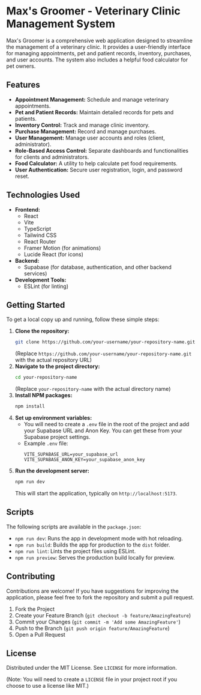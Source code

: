 # Max's Groomer - Veterinary Clinic Management System

Max's Groomer is a comprehensive web application designed to streamline the management of a veterinary clinic. It provides a user-friendly interface for managing appointments, pet and patient records, inventory, purchases, and user accounts. The system also includes a helpful food calculator for pet owners.

## Features

*   **Appointment Management:** Schedule and manage veterinary appointments.
*   **Pet and Patient Records:** Maintain detailed records for pets and patients.
*   **Inventory Control:** Track and manage clinic inventory.
*   **Purchase Management:** Record and manage purchases.
*   **User Management:** Manage user accounts and roles (client, administrator).
*   **Role-Based Access Control:** Separate dashboards and functionalities for clients and administrators.
*   **Food Calculator:** A utility to help calculate pet food requirements.
*   **User Authentication:** Secure user registration, login, and password reset.

## Technologies Used

*   **Frontend:**
    *   React
    *   Vite
    *   TypeScript
    *   Tailwind CSS
    *   React Router
    *   Framer Motion (for animations)
    *   Lucide React (for icons)
*   **Backend:**
    *   Supabase (for database, authentication, and other backend services)
*   **Development Tools:**
    *   ESLint (for linting)

## Getting Started

To get a local copy up and running, follow these simple steps:

1.  **Clone the repository:**
    ```bash
    git clone https://github.com/your-username/your-repository-name.git
    ```
    (Replace `https://github.com/your-username/your-repository-name.git` with the actual repository URL)
2.  **Navigate to the project directory:**
    ```bash
    cd your-repository-name
    ```
    (Replace `your-repository-name` with the actual directory name)
3.  **Install NPM packages:**
    ```bash
    npm install
    ```
4.  **Set up environment variables:**
    *   You will need to create a `.env` file in the root of the project and add your Supabase URL and Anon Key. You can get these from your Supabase project settings.
    *   Example `.env` file:
        ```env
        VITE_SUPABASE_URL=your_supabase_url
        VITE_SUPABASE_ANON_KEY=your_supabase_anon_key
        ```
5.  **Run the development server:**
    ```bash
    npm run dev
    ```
    This will start the application, typically on `http://localhost:5173`.

## Scripts

The following scripts are available in the `package.json`:

*   `npm run dev`: Runs the app in development mode with hot reloading.
*   `npm run build`: Builds the app for production to the `dist` folder.
*   `npm run lint`: Lints the project files using ESLint.
*   `npm run preview`: Serves the production build locally for preview.

## Contributing

Contributions are welcome! If you have suggestions for improving the application, please feel free to fork the repository and submit a pull request.

1.  Fork the Project
2.  Create your Feature Branch (`git checkout -b feature/AmazingFeature`)
3.  Commit your Changes (`git commit -m 'Add some AmazingFeature'`)
4.  Push to the Branch (`git push origin feature/AmazingFeature`)
5.  Open a Pull Request

## License

Distributed under the MIT License. See `LICENSE` for more information.

(Note: You will need to create a `LICENSE` file in your project root if you choose to use a license like MIT.)

